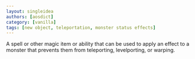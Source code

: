 ```yaml
---
layout: singleidea
authors: [aosdict]
category: [vanilla]
tags: [new object, teleportation, monster status effects]
---
```

A spell or other magic item or ability that can be used to apply an effect to a
monster that prevents them from teleporting, levelporting, or warping.
